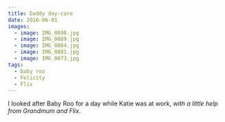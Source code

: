 ```yaml
---
title: Daddy day-care
date: 2016-06-01
images:
  - image: IMG_0898.jpg
  - image: IMG_0889.jpg
  - image: IMG_0884.jpg
  - image: IMG_0881.jpg
  - image: IMG_0873.jpg  
tags:
  - baby roo
  - Felicity
  - Flix
---
```


I looked after Baby Roo for a day while Katie was at work, _with a little help from Grandmum and Flix_.
